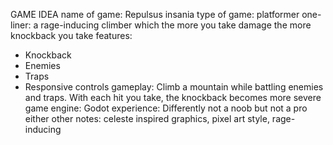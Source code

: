 GAME IDEA
name of game: Repulsus insania
type of game: platformer
one-liner: a rage-inducing climber which the more you take damage the more knockback you take
features:
- Knockback
- Enemies
- Traps
- Responsive controls
gameplay: Climb a mountain while battling enemies and traps. With each hit you take, the knockback becomes more severe
game engine: Godot
experience: Differently not a noob but not a pro either
other notes: celeste inspired graphics, pixel art style, rage-inducing 